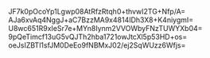 JF7k0pOcoYp1Lgwp08AtRfzRtqh0+thvwI2TG+Nfp/A=
AJa6xvAq4NggJ+aC7BzzMA9x4814IDh3X8+K4niygmI=
U8wc651R9xIeSr7e+MYn8Iynm2VVOWbyFNzTUWYXb04=
9pQeTimcf13uG5vQJTh2hba1721owJtcXl5p53HD+os=
oeJsIZBTl1sfJM0DeEo9fNBMxJ02/ej2SqWUzz6Wfjs=
